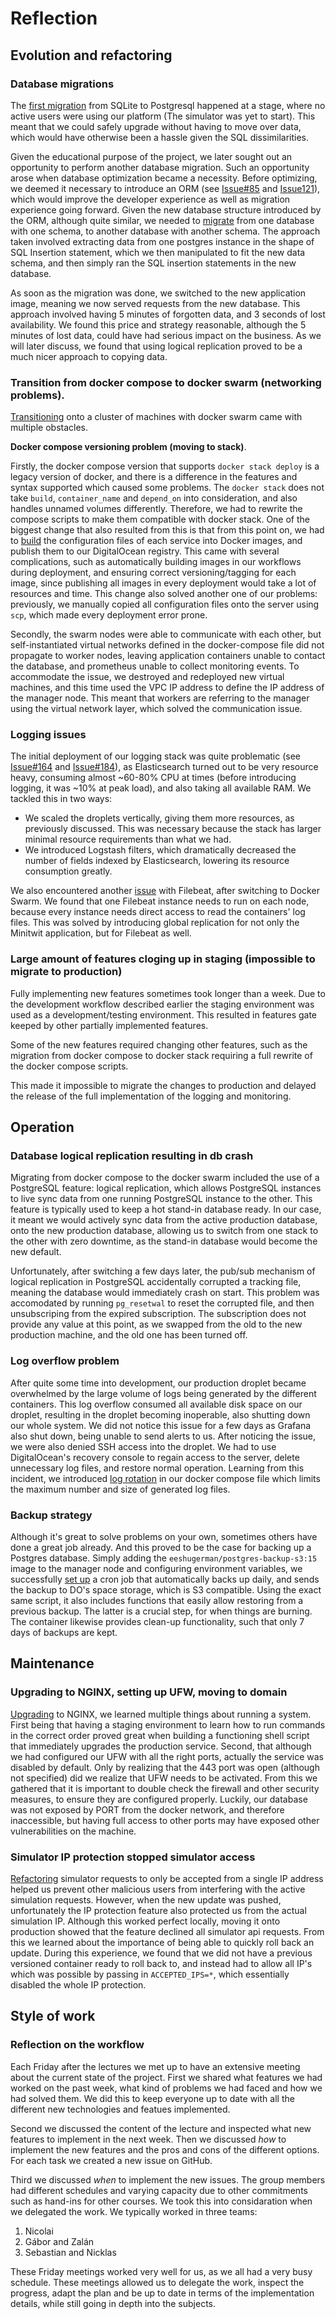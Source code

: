# Reflection

## Evolution and refactoring

### Database migrations
The [first migration](https://github.com/DevOps-Sad-people/itu-minitwit/issues/65) from SQLite to Postgresql happened at a stage, where no active users were using our platform (The simulator was yet to start). This meant that we could safely upgrade without having to move over data, which would have otherwise been a hassle given the SQL dissimilarities.

Given the educational purpose of the project, we later sought out an opportunity to perform another database migration. Such an opportunity arose when database optimization became a necessity. Before optimizing, we deemed it necessary to introduce an ORM (see [Issue#85](https://github.com/DevOps-Sad-people/itu-minitwit/issues/85) and [Issue121](https://github.com/DevOps-Sad-people/itu-minitwit/issues/121)), which would improve the developer experience as well as migration experience going forward. Given the new database structure introduced by the ORM, although quite similar, we needed to [migrate](https://github.com/DevOps-Sad-people/itu-minitwit/issues/127) from one database with one schema, to another database with another schema. The approach taken involved extracting data from one postgres instance in the shape of SQL Insertion statement, which we then manipulated to fit the new data schema, and then simply ran the SQL insertion statements in the new database.

As soon as the migration was done, we switched to the new application image, meaning we now served requests from the new database. This approach involved having 5 minutes of forgotten data, and 3 seconds of lost availability. We found this price and strategy reasonable, although the 5 minutes of lost data, could have had serious impact on the business. As we will later discuss, we found that using logical replication proved to be a much nicer approach to copying data.


### Transition from docker compose to docker swarm (networking problems).
[Transitioning](https://github.com/DevOps-Sad-people/itu-minitwit/issues/189) onto a cluster of machines with docker swarm came with multiple obstacles.

**Docker compose versioning problem (moving to stack)**.  

Firstly, the docker compose version that supports `docker stack deploy` is a legacy version of docker, and there is a difference in the features and syntax supported which caused some problems. The `docker stack` does not take `build`, `container_name` and `depend_on` into consideration, and also handles unnamed volumes differently. Therefore, we had to rewrite the compose scripts to make them compatible with docker stack. One of the biggest change that also resulted from this is that from this point on, we had to [build](https://github.com/DevOps-Sad-people/itu-minitwit/issues/207) the configuration files of each service into Docker images, and publish them to our DigitalOcean registry. This came with several complications, such as automatically building images in our workflows during deployment, and ensuring correct versioning/tagging for each image, since publishing all images in every deployment would take a lot of resources and time. This change also solved another one of our problems: previously, we manually copied all configuration files onto the server using `scp`, which made every deployment error prone.

Secondly, the swarm nodes were able to communicate with each other, but self-instantiated virtual networks defined in the docker-compose file did not propagate to worker nodes, leaving application containers unable to contact the database, and prometheus unable to collect monitoring events. To accommodate the issue, we destroyed and redeployed new virtual machines, and this time used the VPC IP address to define the IP address of the manager node. This meant that workers are referring to the manager using the virtual network layer, which solved the communication issue.


### Logging issues

The initial deployment of our logging stack was quite problematic (see [Issue#164](https://github.com/DevOps-Sad-people/itu-minitwit/issues/164) and [Issue#184](https://github.com/DevOps-Sad-people/itu-minitwit/issues/184)), as Elasticsearch turned out to be very resource heavy, consuming almost ~60-80% CPU at times (before introducing logging, it was ~10% at peak load), and also taking all available RAM. We tackled this in two ways:
- We scaled the droplets vertically, giving them more resources, as previously discussed. This was necessary because the stack has larger minimal resource requirements than what we had.
- We introduced Logstash filters, which dramatically decreased the number of fields indexed by Elasticsearch, lowering its resource consumption greatly.

We also encountered another [issue](https://github.com/DevOps-Sad-people/itu-minitwit/issues/224) with Filebeat, after switching to Docker Swarm. We found that one Filebeat instance needs to run on each node, because every instance needs direct access to read the containers' log files. This was solved by introducing global replication for not only the Minitwit application, but for Filebeat as well.


### Large amount of features cloging up in staging (impossible to migrate to production)

Fully implementing new features sometimes took longer than a week. Due to the development workflow described earlier the staging environment was used as a development/testing environment. This resulted in features gate keeped by other partially implemented features. 

Some of the new features required changing other features, such as the migration from docker compose to docker stack requiring a full rewrite of the docker compose scripts. 

This made it impossible to migrate the changes to production and delayed the release of the full implementation of the logging and monitoring.  

## Operation

### Database logical replication resulting in db crash
Migrating from docker compose to the docker swarm included the use of a PostgreSQL feature: logical replication, which allows PostgreSQL instances to live sync data from one running PostgreSQL instance to the other. This feature is typically used to keep a hot stand-in database ready. In our case, it meant we would actively sync data from the active production database, onto the new production database, allowing us to switch from one stack to the other with zero downtime, as the stand-in database would become the new default.

Unfortunately, after switching a few days later, the pub/sub mechanism of logical replication in PostgreSQL accidentally corrupted a tracking file, meaning the database would immediately crash on start. This problem was accomodated by running `pg_resetwal` to reset the corrupted file, and then unsubscriping from the expired subscription. The subscription does not provide any value at this point, as we swapped from the old to the new production machine, and the old one has been turned off.


### Log overflow problem
After quite some time into development, our production droplet became overwhelmed by the large volume of logs being generated by the different containers. This log overflow consumed all available disk space on our droplet, resulting in the droplet becoming inoperable, also shutting down our whole system. We did not notice this issue for a few days as Grafana also shut down, being unable to send alerts to us. After noticing the issue, we were also denied SSH access into the droplet. We had to use DigitalOcean's recovery console to regain access to the server, delete unnecessary log files, and restore normal operation. Learning from this incident, we introduced [log rotation](https://github.com/DevOps-Sad-people/itu-minitwit/issues/224#issuecomment-2844970695) in our docker compose file which limits the maximum number and size of generated log files.


### Backup strategy
Although it's great to solve problems on your own, sometimes others have done a great job already. And this proved to be the case for backing up a Postgres database. Simply adding the `eeshugerman/postgres-backup-s3:15` image to the manager node and configuring environment variables, we successfully [set up](https://github.com/DevOps-Sad-people/itu-minitwit/issues/206) a cron job that automatically backs up daily, and sends the backup to DO's space storage, which is S3 compatible. Using the exact same script, it also includes functions that easily allow restoring from a previous backup. The latter is a crucial step, for when things are burning. The container likewise provides clean-up functionality, such that only 7 days of backups are kept.


## Maintenance
### Upgrading to NGINX, setting up UFW, moving to domain
[Upgrading](https://github.com/DevOps-Sad-people/itu-minitwit/issues/91) to NGINX, we learned multiple things about running a system. First being that having a staging environment to learn how to run commands in the correct order proved great when building a functioning shell script that immediately upgrades the production service. Second, that although we had configured our UFW with all the right ports, actually the service was disabled by default. Only by realizing that the 443 port was open (although not specified) did we realize that UFW needs to be activated. From this we gathered that it is important to double check the firewall and other security measures, to ensure they are configured properly. Luckily, our database was not exposed by PORT from the docker network, and therefore inaccessible, but having full access to other ports may have exposed other vulnerabilities on the machine.

### Simulator IP protection stopped simulator access
[Refactoring](https://github.com/DevOps-Sad-people/itu-minitwit/issues/163) simulator requests to only be accepted from a single IP address helped us prevent other malicious users from interfering with the active simulation requests. However, when the new update was pushed, unfortunately the IP protection feature also protected us from the actual simulation IP. Although this worked perfect locally, moving it onto production showed that the feature declined all simulator api requests. From this we learned about the importance of being able to quickly roll back an update. During this experience, we found that we did not have a previous versioned container ready to roll back to, and instead had to allow all IP's which was possible by passing in `ACCEPTED_IPS=*`, which essentially disabled the whole IP protection.

## Style of work
### Reflection on the workflow

Each Friday after the lectures we met up to have an extensive meeting about the current state of the project. First we shared what features we had worked on the past week, what kind of problems we had faced and how we had solved them. We did this to keep everyone up to date with all the different new technologies and featues implemented. 

Second we discussed the content of the lecture and inspected what new features to implement in the next week. Then we discussed *how* to implement the new features and the pros and cons of the different options. For each task we created a new issue on GitHub.

Third we discussed *when* to implement the new issues. The group members had different schedules and varying capacity due to other commitments such as hand-ins for other courses. We took this into considaration when we delegated the work. We typically worked in three teams:

1. Nicolai
2. Gábor and Zalán
3. Sebastian and Nicklas

These Friday meetings worked very well for us, as we all had a very busy schedule. These meetings allowed us to delegate the work, inspect the progress, adapt the plan and be up to date in terms of the implementation details, while still going in depth into the subjects.


 


